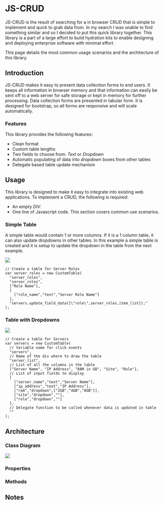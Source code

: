 # JS-CRUD
JS-CRUD is the result of searching for a in browser CRUD that is simple to implement and quick to grab data from. In my search I was unable to find something similar and so I decided to put this quick library together. This library is a part of a large effort to build hydration kits to enable designing and deploying enterprise software with minimal effort.

This page details the most common usage scenarios and the architecture of this library.

## Introduction
JS-CRUD makes it easy to present data collection forms to end users. It keeps all information in browser memory and that information can easily be sent off to a web server for safe storage or kept in memory for further processing. Data collection forms are presented in tabular form. It is designed for bootstrap, so all forms are responsive and will scale automatically.

### Features
This library provides the following features:
 - Clean format
 - Custom table lengths
 - Two fields to choose from: *Text* or *Dropdown*
 - Automatic populating of data into *dropdown* boxes from other tables
 - Delegate based table update mechanism

## Usage
This library is designed to make it easy to integrate into existing web applications. To implement a CRUD, the following is required:
 - An empty *DIV*.
 - One line of Javascript code.
This section covers common use scenarios.

### Simple Table
A simple table would contain 1 or more columns. If it is a 1 column table, it can also update dropdowns in other tables. In this example a simple table is created and it is setup to update the dropdown in the table from the next example.

[![](https://cldup.com/PsICeLpMUZ.PNG)]()

```
// Create a table for Server Roles
var server_roles = new CustomTable(
  "server_roles",
  "server_roles",
  ["Role Name"],
  [
    ["role_name","text","Server Role Name"]
  ],
  "servers.update_field_data([\"role\",server_roles.item_list]);"
);
```

### Table with Dropdowns
[![](https://cldup.com/PydF1Cqx4M.PNG)]()
```
// Create a table for Servers
var servers = new CustomTable(
  // Variable name for click events
  "servers",
  // Name of the div where to draw the table
  "server_list",
  // List of all the columns in the table
  ["Server Name", "IP Address", "RAM in GB", "Site", "Role"],
  // List of input fields to display
  [
    ["server_name","text","Server Name"],
    ["ip_address","text","IP Address"],
    ["ram","dropdown",["2GB","4GB","8GB"]],
    ["site","dropdown",""],
    ["role","dropdown",""]
  ],
  // Delegate function to be called whenever data is updated in table
  ""
);
```
## Architecture

### Class Diagram

[![](https://cldup.com/wFnpHU3OOe.png)]()

### Properties

### Methods

## Notes
